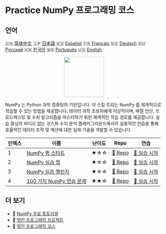 # Practice NumPy 프로그래밍 코스

## 언어

🇨🇳 [简体中文](README_zh.md) 🇯🇵 [日本語](README_ja.md) 🇪🇸 [Español](README_es.md) 🇫🇷 [Français](README_fr.md) 🇩🇪 [Deutsch](README_de.md) 🇷🇺 [Русский](README_ru.md) 🇰🇷 [한국어](README_ko.md) 🇧🇷 [Português](README_pt.md) 🇺🇸 [English](README.md) 

<div align="center">
<img width="128px" src="https://file.labex.io/path/gdqX0QgXsYjL.png">
</div>

NumPy 는 Python 과학 컴퓨팅의 기반입니다. 이 스킬 트리는 NumPy 를 체계적으로 학습할 수 있는 방법을 제공합니다. 데이터 과학 초보자에게 이상적이며, 배열 연산, 브로드캐스팅 및 수치 알고리즘을 마스터하기 위한 체계적인 학습 경로를 제공합니다. 실습 중심의 비디오 없는 코스와 수치 분석 플레이그라운드에서의 실용적인 연습을 통해 효율적인 데이터 조작 및 계산에 대한 실제 기술을 개발할 수 있습니다.

|   인덱스 | 이름                                                                        | 난이도   | Repo                                                               | 연습                                                                  |
|----------|-----------------------------------------------------------------------------|----------|--------------------------------------------------------------------|-----------------------------------------------------------------------|
|        1 | [NumPy 퀵 스타트](https://labex.io/ko/courses/quick-start-with-numpy)       | ★☆☆      | [🔗 Repo](https://github.com/labex-labs/quick-start-with-numpy)    | [🚀 실습 시작](https://labex.io/ko/courses/quick-start-with-numpy)    |
|        2 | [NumPy 실습 랩](https://labex.io/ko/courses/numpy-practice-labs)            | ★☆☆      | [🔗 Repo](https://github.com/labex-labs/numpy-practice-labs)       | [🚀 실습 시작](https://labex.io/ko/courses/numpy-practice-labs)       |
|        3 | [NumPy 실습 챌린지](https://labex.io/ko/courses/numpy-practice-challenges)  | ★☆☆      | [🔗 Repo](https://github.com/labex-labs/numpy-practice-challenges) | [🚀 실습 시작](https://labex.io/ko/courses/numpy-practice-challenges) |
|        4 | [100 가지 NumPy 연습 문제](https://labex.io/ko/courses/100-numpy-exercises) | ★★☆      | [🔗 Repo](https://github.com/labex-labs/100-numpy-exercises)       | [🚀 실습 시작](https://labex.io/ko/courses/100-numpy-exercises)       |

## 더 보기

- 🔗 [NumPy 무료 튜토리얼](https://github.com/labex-labs/numpy-free-tutorials)
- 🔗 [멋진 프로그래밍 프로젝트](https://github.com/labex-labs/awesome-programming-projects)
- 🔗 [멋진 프로그래밍 코스](https://github.com/labex-labs/awesome-programming-courses)

